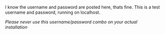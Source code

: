 I know the username and password are posted here, thats fine. This is a test username and password, running on localhost.

*Please never use this username/password combo on your actual installation*